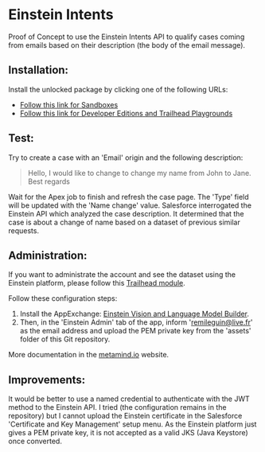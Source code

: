 # Einstein Intents

Proof of Concept to use the Einstein Intents API to qualify cases coming from emails based on their description (the body of the email message).

## Installation:
Install the unlocked package by clicking one of the following URLs:
-   [Follow this link for Sandboxes](https://test.salesforce.com/packaging/installPackage.apexp?p0=04t1n000002aE7oAAE "https://test.salesforce.com/packaging/installPackage.apexp?p0=04t1n000002aE7oAAE")
-   [Follow this link for Developer Editions and Trailhead Playgrounds](https://login.salesforce.com/packaging/installPackage.apexp?p0=04t1n000002aE7oAAE "https://login.salesforce.com/packaging/installPackage.apexp?p0=04t1n000002aE7oAAE")

## Test:
Try to create a case with an 'Email' origin and the following description:

> Hello, I would like to change to change my name from John to Jane. Best regards

Wait for the Apex job to finish and refresh the case page. The 'Type' field will be updated with the 'Name change' value.
Salesforce interrogated the Einstein API which analyzed the case description. It determined that the case is about a change of name based on a dataset of previous similar requests.

## Administration:
If you want to administrate the account and see the dataset using the Einstein platform, please follow this [Trailhead module](https://trailhead.salesforce.com/en/content/learn/modules/einstein_intent_basics "Einstein Intent API Basics").

Follow these configuration steps:
1. Install the AppExchange: [Einstein Vision and Language Model Builder](https://appexchange.salesforce.com/appxListingDetail?listingId=a0N3A00000Ed1V8UAJ "Einstein Vision and Language Model Builder").
2. Then, in the 'Einstein Admin' tab of the app, inform 'remileguin@live.fr' as the email address and upload the PEM private key from the 'assets' folder of this Git repository.

More documentation in the [metamind.io](https://metamind.readme.io/docs/intro-to-einstein-language "Introduction to Salesforce Einstein Language") website.

## Improvements:
It would be better to use a named credential to authenticate with the JWT method to the Einstein API. I tried (the configuration remains in the repository) but I cannot upload the Einstein certificate in the Salesforce 'Certificate and Key Management' setup menu. As the Einstein platform just gives a PEM private key, it is not accepted as a valid JKS (Java Keystore) once converted.